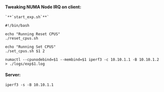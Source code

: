 #### Tweaking NUMA Node IRQ on client:
```
`**`start_exp.sh`**`

#!/bin/bash

echo "Running Reset CPUS"
./reset_cpus.sh

echo "Running Set CPUS"
./set_cpus.sh $1 2

numactl --cpunodebind=$1 --membind=$1 iperf3 -c 10.10.1.1 -B 10.10.1.2 > ./logs/exp$1.log
```

#### Server:
`iperf3 -s -B 10.10.1.1`
